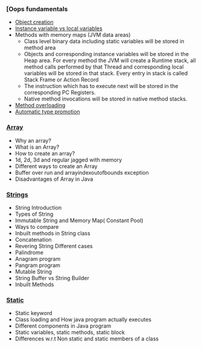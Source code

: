 ### [Oops fundamentals
- [Object creation](lectures/1.ObjectCreation.pdf)
- [Instance variable vs local variables](lectures/2.Instance-Localvariables)
- Methods with memory maps (JVM data areas)
  - Class level binary data including static variables will be stored in method area
  - Objects and corresponding instance variables will be stored in the Heap area. For every method the JVM will create a Runtime stack, all method calls performed by that Thread and corresponding local variables will be stored in that stack. Every entry in stack is called Stack Frame or Action Record
  - The instruction which has to execute next will be stored in the corresponding PC Registers.
  - Native method invocations will be stored in native method stacks. 
- [Method overloading](lectures/3.MethodOverloading-AutomaticePromotion.pdf)
- [Automatic type promotion](lectures/3.MethodOverloading-AutomaticePromotion.pdf)
### [Array](lectures/1.OopsFundamental.pdf)
- Why an array?
- What is an Array?
- How to create an array?
- 1d, 2d, 3d and regular jagged with memory
- Different ways to create an Array
- Buffer over run and arrayindexoutofbounds exception
- Disadvantages of Array in Java
### [Strings](lectures/1.OopsFundamental.pdf)
- String Introduction
- Types of String
- Immutable String and Memory Map( Constant Pool)
- Ways to compare
- Inbuilt methods in String class
- Concatenation
- Revering String Different cases
- Palindrome
- Anagram program
- Pangram program
- Mutable String
- String Buffer vs String Builder
- Inbuilt Methods
### [Static](lectures/1.OopsFundamental.pdf)
- Static keyword
- Class loading and How java program actually executes
- Different components in Java program
- Static variables, static methods, static block
- Differences w.r.t Non static and static members of a class
